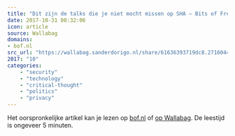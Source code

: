 ```yaml
---
title: "Dit zijn de talks die je niet mocht missen op SHA – Bits of Freedom"
date: 2017-10-31 08:32:06
icon: article
source: Wallabag
domains:
- bof.nl
src_url: "https://wallabag.sanderdorigo.nl/share/61636393719dc8.27160449"
2017: "10"
categories:
    - "security"
    - "technology"
    - "critical-thought"
    - "politics"
    - "privacy"
---
```

Het oorspronkelijke artikel kan je lezen op [bof.nl](https://www.bof.nl/2017/08/11/dit-zijn-de-talks-die-je-niet-mocht-missen-op-sha/) of [op Wallabag](https://wallabag.sanderdorigo.nl/share/61636393719dc8.27160449). De leestijd is ongeveer 5 minuten.